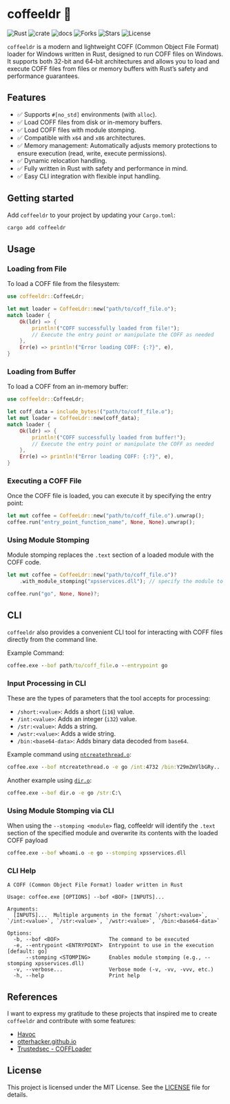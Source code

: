 # coffeeldr 🦀 

![Rust](https://img.shields.io/badge/made%20with-Rust-red)
![crate](https://img.shields.io/crates/v/coffeeldr.svg)
![docs](https://docs.rs/coffeeldr/badge.svg)
![Forks](https://img.shields.io/github/forks/joaoviictorti/coffeeldr)
![Stars](https://img.shields.io/github/stars/joaoviictorti/coffeeldr)
![License](https://img.shields.io/github/license/joaoviictorti/coffeeldr)

`coffeeldr` is a modern and lightweight COFF (Common Object File Format) loader for Windows written in Rust, designed to run COFF files on Windows. It supports both 32-bit and 64-bit architectures and allows you to load and execute COFF files from files or memory buffers with Rust’s safety and performance guarantees.

## Features

- ✅ Supports `#[no_std]` environments (with `alloc`).
- ✅ Load COFF files from disk or in-memory buffers.
- ✅ Load COFF files with module stomping.
- ✅ Compatible with `x64` and `x86` architectures.
- ✅ Memory management: Automatically adjusts memory protections to ensure execution (read, write, execute permissions).
- ✅ Dynamic relocation handling.
- ✅ Fully written in Rust with safety and performance in mind.
- ✅ Easy CLI integration with flexible input handling.

## Getting started

Add `coffeeldr` to your project by updating your `Cargo.toml`:

```powershell
cargo add coffeeldr
```

## Usage

### Loading from File

To load a COFF file from the filesystem:
```rust
use coffeeldr::CoffeeLdr;

let mut loader = CoffeeLdr::new("path/to/coff_file.o");
match loader {
    Ok(ldr) => {
        println!("COFF successfully loaded from file!");
        // Execute the entry point or manipulate the COFF as needed
    },
    Err(e) => println!("Error loading COFF: {:?}", e),
}
```

### Loading from Buffer

To load a COFF from an in-memory buffer:
```rust
use coffeeldr::CoffeeLdr;

let coff_data = include_bytes!("path/to/coff_file.o");
let mut loader = CoffeeLdr::new(coff_data);
match loader {
    Ok(ldr) => {
        println!("COFF successfully loaded from buffer!");
        // Execute the entry point or manipulate the COFF as needed
    },
    Err(e) => println!("Error loading COFF: {:?}", e),
}
```

### Executing a COFF File

Once the COFF file is loaded, you can execute it by specifying the entry point:
```rust
let mut coffee = CoffeeLdr::new("path/to/coff_file.o").unwrap();
coffee.run("entry_point_function_name", None, None).unwrap();
```

### Using Module Stomping

Module stomping replaces the `.text` section of a loaded module with the COFF code.
```rs
let mut coffee = CoffeeLdr::new("path/to/coff_file.o")?
    .with_module_stomping("xpsservices.dll"); // specify the module to stomp

coffee.run("go", None, None)?;
```

## CLI

`coffeeldr` also provides a convenient CLI tool for interacting with COFF files directly from the command line.

Example Command:
```cmd
coffee.exe --bof path/to/coff_file.o --entrypoint go
```

### Input Processing in CLI

These are the types of parameters that the tool accepts for processing:

- `/short:<value>`: Adds a short (`i16`) value.
- `/int:<value>`: Adds an integer (`i32`) value.
- `/str:<value>`: Adds a string.
- `/wstr:<value>`: Adds a wide string.
- `/bin:<base64-data>`: Adds binary data decoded from `base64`.

Example command using [`ntcreatethread.o`](https://github.com/trustedsec/CS-Remote-OPs-BOF/blob/main/Injection/ntcreatethread/ntcreatethread.x64.o):
```cmd
coffee.exe --bof ntcreatethread.o -e go /int:4732 /bin:Y29mZmVlbGRy..
```

Another example using [`dir.o`](https://github.com/trustedsec/CS-Situational-Awareness-BOF/blob/master/SA/dir/dir.x64.o):
```cmd
coffee.exe --bof dir.o -e go /str:C:\
```

### Using Module Stomping via CLI

When using the `--stomping <module>` flag, coffeeldr will identify the `.text` section of the specified module and overwrite its contents with the loaded COFF payload

```cmd
coffee.exe --bof whoami.o -e go --stomping xpsservices.dll
```

### CLI Help

```text
A COFF (Common Object File Format) loader written in Rust

Usage: coffee.exe [OPTIONS] --bof <BOF> [INPUTS]...

Arguments:
  [INPUTS]...  Multiple arguments in the format `/short:<value>`, `/int:<value>`, `/str:<value>`, `/wstr:<value>`, `/bin:<base64-data>`

Options:
  -b, --bof <BOF>                The command to be executed
  -e, --entrypoint <ENTRYPOINT>  Entrypoint to use in the execution [default: go]
      --stomping <STOMPING>      Enables module stomping (e.g., --stomping xpsservices.dll)
  -v, --verbose...               Verbose mode (-v, -vv, -vvv, etc.)
  -h, --help                     Print help
```

## References

I want to express my gratitude to these projects that inspired me to create `coffeeldr` and contribute with some features:

- [Havoc](https://github.com/HavocFramework/Havoc)
- [otterhacker.github.io](https://otterhacker.github.io/Malware/CoffLoader.html)
- [Trustedsec - COFFLoader](https://github.com/trustedsec/COFFLoader)

## License

This project is licensed under the MIT License. See the [LICENSE](https://github.com/joaoviictorti/coffeeldr/tree/main/LICENSE) file for details.